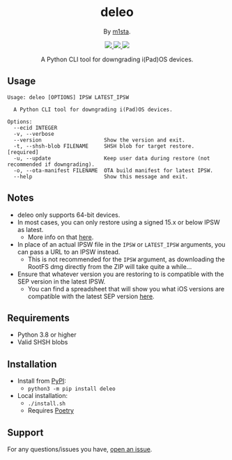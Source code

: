 <h1 align="center">
deleo
</h1>
<p align="center">By <a href="https://github.com/m1stadev">m1sta</a>.

<p align="center">
  <a href="https://github.com/m1stadev/deleo/blob/master/LICENSE">
    <image src="https://img.shields.io/github/license/m1stadev/deleo">
  </a>
  <a href="https://github.com/m1stadev/deleo">
    <image src="https://tokei.rs/b1/github/m1stadev/deleo?category=code&lang=python&style=flat">
  </a>
  <a href="https://github.com/m1stadev/deleo/stargazers">
    <image src="https://img.shields.io/github/stars/m1stadev/deleo">
  </a>
    <br>
</p>

<p align="center">
A Python CLI tool for downgrading i(Pad)OS devices.
</p>

## Usage
```
Usage: deleo [OPTIONS] IPSW LATEST_IPSW

  A Python CLI tool for downgrading i(Pad)OS devices.

Options:
  --ecid INTEGER
  -v, --verbose
  --version                    Show the version and exit.
  -t, --shsh-blob FILENAME     SHSH blob for target restore.  [required]
  -u, --update                 Keep user data during restore (not recommended if downgrading).
  -o, --ota-manifest FILENAME  OTA build manifest for latest IPSW.
  --help                       Show this message and exit.
```
## Notes
- deleo only supports 64-bit devices.
- In most cases, you can only restore using a signed 15.x or below IPSW as latest.
    - More info on that <a href="https://gist.github.com/Cryptiiiic/b82133ac290070939189e1377dc3ac85">here</a>.
- In place of an actual IPSW file in the `IPSW` or `LATEST_IPSW` arguments, you can pass a URL to an IPSW instead.
  - This is not recommended for the `IPSW` argument, as downloading the RootFS dmg directly from the ZIP will take quite a while...
- Ensure that whatever version you are restoring to is compatible with the SEP version in the latest IPSW.
    - You can find a spreadsheet that will show you what iOS versions are compatible with the latest SEP version <a href="https://docs.google.com/spreadsheets/d/1Mb1UNm6g3yvdQD67M413GYSaJ4uoNhLgpkc7YKi3LBs">here</a>.

## Requirements
- Python 3.8 or higher
- Valid SHSH blobs

## Installation
- Install from [PyPI](https://pypi.org/project/deleo/):
    - ```python3 -m pip install deleo```
- Local installation:
    - `./install.sh`
    - Requires [Poetry](https://python-poetry.org)

## Support

For any questions/issues you have, [open an issue](https://github.com/m1stadev/deleo/issues).
